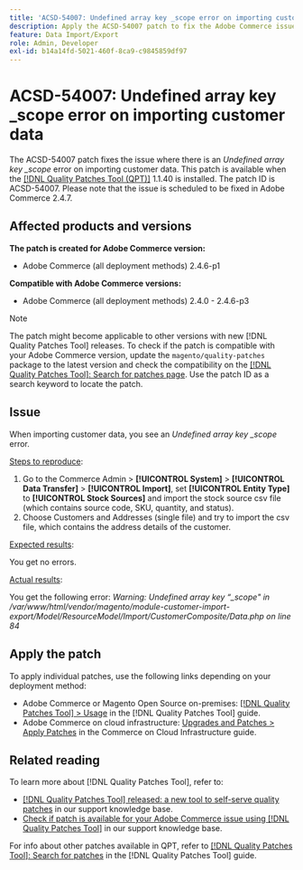 ```yaml
---
title: 'ACSD-54007: Undefined array key _scope error on importing customer data'
description: Apply the ACSD-54007 patch to fix the Adobe Commerce issue where an Undefined array key _scope error displays when importing customer data.
feature: Data Import/Export
role: Admin, Developer
exl-id: b14a14fd-5021-460f-8ca9-c9845859df97
---
```

# ACSD-54007: Undefined array key _scope error on importing customer data

The ACSD-54007 patch fixes the issue where there is an *Undefined array key _scope* error on importing customer data. This patch is available when the [[!DNL Quality Patches Tool (QPT)]](https://experienceleague.adobe.com/en/docs/commerce-knowledge-base/kb/announcements/commerce-announcements/magento-quality-patches-released-new-tool-to-self-serve-quality-patches) 1.1.40 is installed. The patch ID is ACSD-54007. Please note that the issue is scheduled to be fixed in Adobe Commerce 2.4.7. 

## Affected products and versions

**The patch is created for Adobe Commerce version:**

* Adobe Commerce (all deployment methods) 2.4.6-p1

**Compatible with Adobe Commerce versions:**

* Adobe Commerce (all deployment methods) 2.4.0 - 2.4.6-p3

>[!NOTE]
>
>The patch might become applicable to other versions with new [!DNL Quality Patches Tool] releases. To check if the patch is compatible with your Adobe Commerce version, update the `magento/quality-patches` package to the latest version and check the compatibility on the [[!DNL Quality Patches Tool]: Search for patches page](https://experienceleague.adobe.com/tools/commerce-quality-patches/index.html). Use the patch ID as a search keyword to locate the patch.

## Issue

When importing customer data, you see an *Undefined array key _scope* error.

<u>Steps to reproduce</u>:

1. Go to the Commerce Admin > **[!UICONTROL System]** > **[!UICONTROL Data Transfer]** >  **[!UICONTROL Import]**, set **[!UICONTROL Entity Type]** to **[!UICONTROL Stock Sources]** and import the stock source csv file (which contains source code, SKU, quantity, and status).
1. Choose Customers and Addresses (single file) and try to import the csv file, which contains the address details of the customer.

<u>Expected results</u>:

You get no errors.

<u>Actual results</u>:

You get the following error:  *Warning: Undefined array key “_scope" in /var/www/html/vendor/magento/module-customer-import-export/Model/ResourceModel/Import/CustomerComposite/Data.php on line 84*

## Apply the patch

To apply individual patches, use the following links depending on your deployment method:

* Adobe Commerce or Magento Open Source on-premises: [[!DNL Quality Patches Tool] > Usage](https://experienceleague.adobe.com/docs/commerce-operations/tools/quality-patches-tool/usage.html) in the [!DNL Quality Patches Tool] guide.
* Adobe Commerce on cloud infrastructure: [Upgrades and Patches > Apply Patches](https://experienceleague.adobe.com/docs/commerce-cloud-service/user-guide/develop/upgrade/apply-patches.html) in the Commerce on Cloud Infrastructure guide.

## Related reading

To learn more about [!DNL Quality Patches Tool], refer to:

* [[!DNL Quality Patches Tool] released: a new tool to self-serve quality patches](https://experienceleague.adobe.com/en/docs/commerce-knowledge-base/kb/announcements/commerce-announcements/magento-quality-patches-released-new-tool-to-self-serve-quality-patches) in our support knowledge base.
* [Check if patch is available for your Adobe Commerce issue using [!DNL Quality Patches Tool]](/help/support-tools/patches-available-in-qpt-tool/check-patch-for-magento-issue-with-magento-quality-patches.md) in our support knowledge base.

For info about other patches available in QPT, refer to [[!DNL Quality Patches Tool]: Search for patches](https://experienceleague.adobe.com/tools/commerce-quality-patches/index.html) in the [!DNL Quality Patches Tool] guide.

